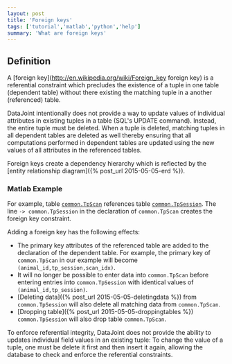 ```yaml
---
layout: post
title: 'Foreign keys'
tags: ['tutorial','matlab','python','help']
summary: 'What are foreign keys'
---
```


## Definition

A [foreign key](http://en.wikipedia.org/wiki/Foreign_key foreign key) is a referential constraint which precludes the existence of a tuple in one table (dependent table) without there existing the matching tuple in a another (referenced) table.

DataJoint intentionally does not provide a way to update values of individual attributes in existing tuples in a table (SQL's UPDATE command). Instead, the entire tuple must be deleted. When a tuple is deleted, matching tuples in all dependent tables are deleted as well thereby ensuring that all computations performed in dependent tables are updated using the new values of all attributes in the referenced tables.

Foreign keys create a dependency hierarchy which is reflected by the [entity relationship diagram]({% post_url 2015-05-05-erd %}).

### Matlab Example

For example, table [`common.TpScan`](http://github.com/atlab/commons/blob/master/schemas/+common/TpScan.m) references table [`common.TpSession`](http://github.com/atlab/commons/blob/master/schemas/+common/TpSession.m). 
The line `-> common.TpSession` in the declaration of `common.TpScan` creates the foreign key constraint. 

Adding a foreign key has the following effects:

* The primary key attributes of the referenced table are added to the declaration of the dependent table. For example, the primary key of `common.TpScan` in our example will become `(animal_id,tp_session,scan_idx)`.
* It will no longer be possible to enter data into `common.TpScan` before entering entries into `common.TpSession` with identical values of `(animal_id,tp_session)`.
* [Deleting data]({% post_url 2015-05-05-deletingdata %}) from `common.TpSession` will also delete all matching data from `common.TpScan`.
* [Dropping table]({% post_url 2015-05-05-droppingtables %}) `common.TpSession` will also drop table `common.TpScan`.

To enforce referential integrity, DataJoint does not provide the ability to updates individual field values in an existing tuple: To change the value of a tuple, one must be delete it first and then insert it again, allowing the database to check and enforce the referential constraints.
